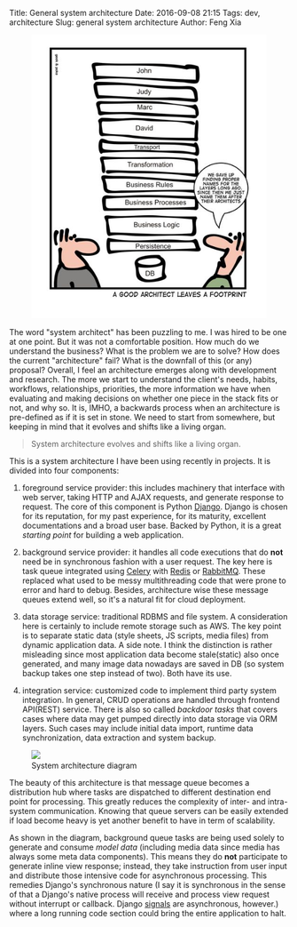 Title: General system architecture
Date: 2016-09-08 21:15
Tags: dev, architecture
Slug: general system architecture
Author: Feng Xia


<figure class="col s8">
  <img src="/images/architecture_joke.jpg"
       class="center-block img-responsive">
</figure>

The word "system architect" has been puzzling to me.  I was hired to
be one at one point. But it was not a comfortable position. How much
do we understand the business?  What is the problem we are to solve?
How does the current "architecture" fail? What is the downfall of this
(or any) proposal? Overall, I feel an architecture emerges along with
development and research. The more we start to understand the client's
needs, habits, workflows, relationships, priorities, the more
information we have when evaluating and making decisions on whether
one piece in the stack fits or not, and why so. It is, IMHO, a
backwards process when an architecture is pre-defined as if it is set
in stone. We need to start from somewhere, but keeping in mind that it
evolves and shifts like a living organ.

> System architecture evolves and shifts like a living organ.

This is a system architecture I have been using recently in
projects. It is divided into four components:

1. <span class="myhighlight">foreground service provider</span>: this
  includes machinery that interface with web server, taking HTTP and
  AJAX requests, and generate response to request.  The core of this
  component is Python [Django][]. Django is chosen for its reputation,
  for my past experience, for its maturity, excellent documentations
  and a broad user base. Backed by Python, it is a great _starting
  point_ for building a web application.

2. <span class="myhighlight">background service provider</span>: it
  handles all code executions that do **not** need be in synchronous
  fashion with a user request.  The key here is task queue integrated
  using [Celery] with [Redis][] or [RabbitMQ][]. These replaced what
  used to be messy multithreading code that were prone to error and
  hard to debug. Besides, architecture wise these message queues
  extend well, so it's a natural fit for cloud deployment.


3. <span class="myhighlight">data storage service</span>: traditional
  RDBMS and file system. A consideration here is certainly to include
  remote storage such as AWS. The key point is to separate static data
  (style sheets, JS scripts, media files) from dynamic application
  data. A side note. I think the distinction is rather misleading
  since most application data become stale(static) also once
  generated, and many image data nowadays are saved in DB (so system
  backup takes one step instead of two).  Both have its use.

4. <span class="myhighlight">integration service</span>: customized
  code to implement third party system integration. In general, CRUD
  operations are handled through frontend API(REST) service. There is
  also so called *backdoor tasks* that covers cases where data may get
  pumped directly into data storage via ORM layers. Such cases may
  include initial data import, runtime data synchronization, data
  extraction and system backup.


<figure class="row">
  <img src="/images/system_architecture.png"
       class="center-block img-responsive"/>
    <figcaption>System architecture diagram</figcaption>
</figure>

The beauty of this architecture is that message queue becomes a
distribution hub where tasks are dispatched to different destination
end point for processing. This greatly reduces the complexity of
inter- and intra- system communication. Knowing that queue servers can
be easily extended if load become heavy is yet another benefit to have
in term of scalability.

As shown in the diagram, background queue tasks are being used solely
to generate and consume *model data* (including media data since media
has always some meta data components).  This means they do **not**
participate to generate inline view response; instead, they take
instruction from user input and distribute those intensive code for
asynchronous processing.  This remedies Django's synchronous nature (I
say it is synchronous in the sense of that a Django's native process
will receive and process view request without interrupt or callback.
Django [signals][django signals] are asynchronous, however.) where a
long running code section could bring the entire application to halt.

[django]: https://www.djangoproject.com/
[redis]: http://redis.io/
[rabbitmq]: https://www.rabbitmq.com/
[celery]: http://www.celeryproject.org/
[django signals]: https://docs.djangoproject.com/en/1.10/topics/signals/
